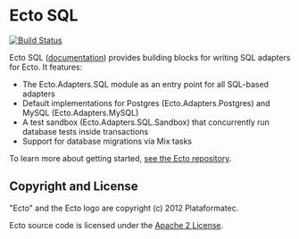 Ecto SQL
=========
[![Build Status](https://travis-ci.org/elixir-ecto/ecto_sql.svg?branch=master)](https://travis-ci.org/elixir-ecto/ecto_sql)

Ecto SQL ([documentation](https://hexdocs.pm/ecto_sql)) provides building blocks for writing SQL adapters for Ecto. It features:

  * The Ecto.Adapters.SQL module as an entry point for all SQL-based adapters
  * Default implementations for Postgres (Ecto.Adapters.Postgres) and MySQL (Ecto.Adapters.MySQL)
  * A test sandbox (Ecto.Adapters.SQL.Sandbox) that concurrently run database tests inside transactions
  * Support for database migrations via Mix tasks

To learn more about getting started, [see the Ecto repository](https://github.com/elixir-ecto/ecto). 

## Copyright and License

"Ecto" and the Ecto logo are copyright (c) 2012 Plataformatec.

Ecto source code is licensed under the [Apache 2 License](LICENSE.md).
